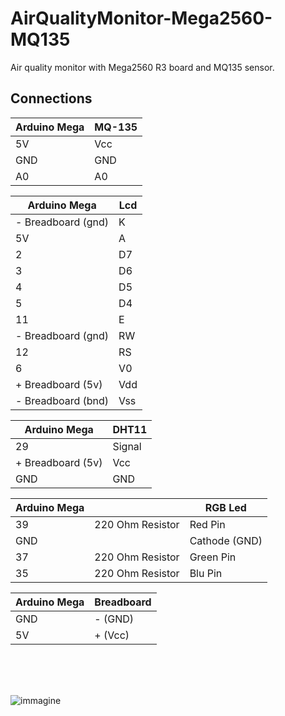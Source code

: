 # AirQualityMonitor-Mega2560-MQ135
Air quality monitor with Mega2560 R3 board and MQ135 sensor.

## Connections
| Arduino Mega            | MQ-135  |
|---                      |---      |
| 5V                      | Vcc     |
| GND                     | GND     |
| A0                      | A0      |


| Arduino Mega            | Lcd     |
|---                      |---      |
| - Breadboard (gnd)      | K       |
| 5V                      | A       |
| 2                       | D7      |
| 3                       | D6      |
| 4                       | D5      |
| 5                       | D4      |
| 11                      | E       |
| - Breadboard (gnd)      | RW      |
|  12                     | RS      |
|  6                      | V0      |
| + Breadboard (5v)       | Vdd     |
| - Breadboard (bnd)      | Vss     |


| Arduino Mega            | DHT11   |
|---                      |---      |
| 29                      | Signal  |
| + Breadboard (5v)       | Vcc     |
| GND                     | GND     |


| Arduino Mega            |                       |   RGB Led   |
|---                      |---                    |---          |
| 39                      | 220 Ohm Resistor      |Red Pin      |
| GND                     |                       |Cathode (GND)|
| 37                      | 220 Ohm Resistor      |Green Pin    |
| 35                      | 220 Ohm Resistor      |Blu   Pin    |


| Arduino Mega            | Breadboard   |
|---                      |---           |
| GND                     | - (GND)      |
| 5V                      | + (Vcc)      |

<br/>
<br/>
<br/>


![immagine](https://user-images.githubusercontent.com/63566699/168480130-0ef0f336-6f63-43b6-8ace-ef48d2dd34be.png)

